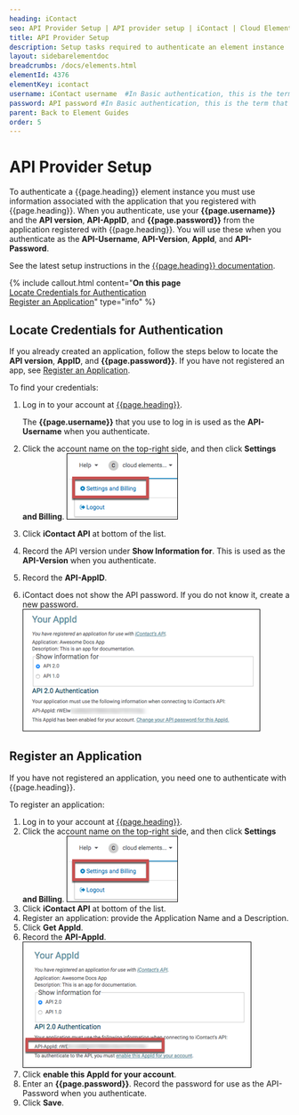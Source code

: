 ```yaml
---
heading: iContact
seo: API Provider Setup | API provider setup | iContact | Cloud Elements API Docs
title: API Provider Setup
description: Setup tasks required to authenticate an element instance
layout: sidebarelementdoc
breadcrumbs: /docs/elements.html
elementId: 4376
elementKey: icontact
username: iContact username  #In Basic authentication, this is the term that we have mapped to our "username" parameter
password: API password #In Basic authentication, this is the term that we have mapped to our "password" parameter
parent: Back to Element Guides
order: 5
---
```


# API Provider Setup

To authenticate a {{page.heading}} element instance you must use information associated with the application that you registered with {{page.heading}}. When you authenticate, use your **{{page.username}}** and the **API version**, **API-AppID**,  and **{{page.password}}** from the application registered with {{page.heading}}. You will use these when you authenticate as the **API-Username**, **API-Version**, **AppId**, and **API-Password**.

See the latest setup instructions in the [{{page.heading}} documentation](https://www.icontact.com/developerportal/documentation/start-building).

{% include callout.html content="<strong>On this page</strong></br><a href=#locate-credentials-for-authentication>Locate Credentials for Authentication</a></br><a href=#register-an-application>Register an Application</a>" type="info" %}

## Locate Credentials for Authentication

If you already created an application, follow the steps below to locate the **API version**, **AppID**, and **{{page.password}}**. If you have not registered an app, see [Register an Application](#register-an-application).

To find your credentials:

1. Log in to your account at [{{page.heading}}](https://icontact.com).

    The **{{page.username}}** that you use to log in is used as the **API-Username** when you authenticate.

2. Click the account name on the top-right side, and then click **Settings and Billing**.
![Settings and Billing](img/settings-billing.png)
3. Click **iContact API** at bottom of the list.
4. Record the API version under **Show Information for**. This is used as the **API-Version** when you authenticate.
3. Record the **API-AppID**.
4. iContact does not show the API password. If you do not know it, create a new password.
![Key secret and URL](img/icontact-creds.png)

## Register an Application

If you have not registered an application, you need one to authenticate with {{page.heading}}.

To register an application:

1. Log in to your account at [{{page.heading}}](https://icontact.com).
2. Click the account name on the top-right side, and then click **Settings and Billing**.
![Settings and Billing](img/settings-billing.png)
3. Click **iContact API** at bottom of the list.
4. Register an application: provide the Application Name and a Description.
2. Click **Get AppId**.
3. Record the **API-AppId**.
![Register App](img/registered.png)
3. Click **enable this AppId for your account**.
4. Enter an **{{page.password}}**. Record the password for use as the API-Password when you authenticate.
4. Click **Save**.
